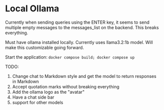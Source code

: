# Local Ollama

Currently when sending queries using the ENTER key, it seems to send multiple empty messages to the messages_list on the backend. 
This breaks everything.

Must have ollama installed locally. Currently uses llama3.2:1b model. Will make this customizable going forward.

Start the application:
```docker compose build; docker compose up```

TODO:
1. Change chat to Markdown style and get the model to return responses in Markdown
2. Accept quotation marks without breaking everything
3. Add the ollama logo as the "avatar"
4. Have a chat side bar
5. support for other models 
